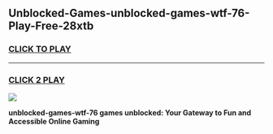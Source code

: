 
## Unblocked-Games-unblocked-games-wtf-76-Play-Free-28xtb
<h3>
<a href="https://premium76.site?title=unblocked-games-wtf-76&ref=18A1">CLICK TO PLAY</a></h3>
<hr>

<h3>
<a href="https://premium76.site?title=unblocked-games-wtf-76&ref=18A1">CLICK 2 PLAY</a>
  
</h3>

<a href="https://premium76.site?title=unblocked-games-wtf-76&ref=18A1"><img src="https://clearcache.store/games.png"></a>


**unblocked-games-wtf-76 games unblocked: Your Gateway to Fun and Accessible Online Gaming**
